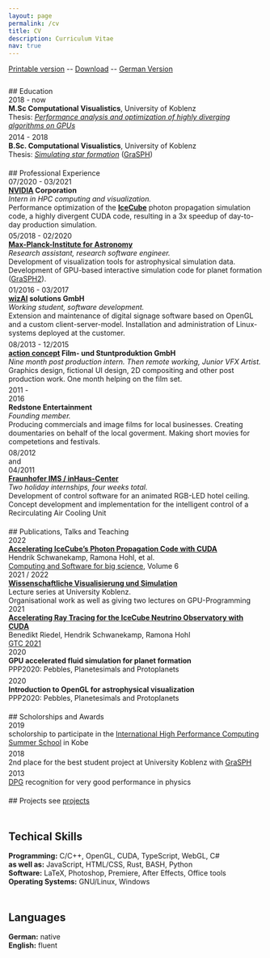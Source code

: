 ```yaml
---
layout: page
permalink: /cv
title: CV
description: Curriculum Vitae
nav: true
---
```


<style>
    .date {
        font-size: 100%;
    }
</style>

<a href="/cv-full">Printable version</a> -- <a href="/assets/pdf/cv-schwanekamp.pdf">Download</a> -- <a href="/assets/pdf/cv-schwanekamp-de.pdf">German Version</a>

<div style="height:10pt"></div>
## Education

<div class="row">
    <div class="col-2 date">
        2018 - now
    </div>
    <div class="col-10">
        <b>M.Sc Computational Visualistics</b>, University of Koblenz<br>
        Thesis: <a href="https://kola.opus.hbz-nrw.de/frontdoor/index/index/docId/2161"><i>Performance analysis and optimization of highly diverging algorithms on GPUs</i></a>
    </div>
</div>

<div style="height: 4pt"></div>
<div class="row">
    <div class="col-2 date">
        2014 - 2018
    </div>
    <div class="col-10">
        <b>B.Sc. Computational Visualistics</b>, University of Koblenz<br>
        Thesis: <a href="https://kola.opus.hbz-nrw.de/frontdoor/index/index/docId/1638"><i>Simulating star formation</i></a> (<a href="/projects/GraSPH/">GraSPH</a>)
    </div>
</div>


<div style="height:15pt"></div>
## Professional Experience

<div class="row">
    <div class="col-3 col-sm-2 date">
        07/2020 - 03/2021
    </div>
    <div class="col-9 col-sm-10">
        <a href="https://www.nvidia.com/"><b>NVIDIA</b></a><b> Corporation</b><br>
        <i>Intern in HPC computing and visualization.</i><br>
        Performance optimization of the <a href="https://icecube.wisc.edu/"><b>IceCube</b></a> photon propagation simulation code, a highly divergent CUDA code, resulting in a 3x speedup of day-to-day production simulation.
    </div>
</div>

<div style="height: 4pt"></div>
<div class="row">
    <div class="col-3 col-sm-2 date">
        05/2018 - 02/2020
    </div>
    <div class="col-9 col-sm-10">
        <a href="http://www.mpia.de/en"><b>Max-Planck-Institute for Astronomy</b></a><br>
        <i>Research assistant, research software engineer.</i> <br>
        Development of visualization tools for astrophysical simulation data. 
        Development of GPU-based interactive simulation code for planet formation (<a href="/projects/GraSPH2">GraSPH2</a>).
    </div>
</div>

<div style="height: 4pt"></div>
<div class="row">
    <div class="col-3 col-sm-2 date">
        01/2016 - 03/2017
    </div>
    <div class="col-9 col-sm-10">
        <a href="https://www.wizai.com/"><b>wizAI</b></a><b> solutions GmbH </b><br>
        <i>Working student, software development.</i> <br>
        Extension and maintenance of digital signage software based on OpenGL and a custom client-server-model.
        Installation and administration of Linux-systems deployed at the customer. 
    </div>
</div>

<div style="height: 4pt"></div>
<div class="row">
    <div class="col-3 col-sm-2 date">
        08/2013 - 12/2015
    </div>
    <div class="col-9 col-sm-10">
        <a href="https://www.actionconcept.com/"><b>action concept</b></a><b> Film- und Stuntproduktion GmbH </b><br>
        <i>Nine month post production intern. Then remote working, Junior VFX Artist.</i> <br>
        Graphics design, fictional UI design, 2D compositing and other post production work. One month helping on the film set.
    </div>
</div>

<div style="height: 4pt"></div>
<div class="row">
    <div class="col-3 col-sm-2 date">
        2011 - <br>2016
    </div>
    <div class="col-9 col-sm-10">
        <b>Redstone Entertainment</b><br> 
        <i>Founding member.</i><br>
        Producing commercials and image films for local businesses. Creating doumentaries on behalf of the local goverment. 
        Making short movies for competetions and festivals. 
    </div>
</div>

<div style="height: 4pt"></div>
<div class="row">
    <div class="col-3 col-sm-2 date">
        08/2012<br>
        and<br>
        04/2011
    </div>
    <div class="col-9 col-sm-10">
        <a href="https://www.inhaus.fraunhofer.de/"><b>Fraunhofer IMS / inHaus-Center</b></a> <br>
        <i>Two holiday internships, four weeks total.</i><br>
        Development of control software for an animated RGB-LED hotel ceiling. 
        Concept development and implementation for the intelligent control of a Recirculating Air Cooling Unit
    </div>
</div>

<div style="height:15pt"></div>
## Publications, Talks and Teaching

<div class="row">
    <div class="col-2 col-sm-1 date">
        2022
    </div>
    <div class="col-10 col-sm-11">
        <a href="https://link.springer.com/article/10.1007/s41781-022-00080-8"><b>Accelerating IceCube’s Photon Propagation Code with CUDA</b></a><br>
        Hendrik Schwanekamp, Ramona Hohl, et al. <br>
        <a href="https://www.springer.com/journal/41781">Computing and Software for big science</a>, Volume 6
    </div>
</div>

<div class="row">
    <div class="col-2 col-sm-1 date">
        2021 / 2022
    </div>
    <div class="col-10 col-sm-11">
        <a href="https://www.uni-koblenz-landau.de/de/koblenz/fb4/icv/agmueller/lehre/ws2022/wivisi"><b>Wissenschaftliche Visualisierung und Simulation</b></a><br>
        Lecture series at University Koblenz.<br>
        Organisational work as well as giving two lectures on GPU-Programming
    </div>
</div>

<div class="row">
    <div class="col-2 col-sm-1 date">
        2021
    </div>
    <div class="col-10 col-sm-11">
        <a href="https://gtc21.event.nvidia.com/media/Accelerating%20Ray%20Tracing%20for%20the%20IceCube%20Neutrino%20Observatory%20with%20CUDA%20%5BS32113%5D/1_nmy716qt"><b>Accelerating Ray Tracing for the IceCube Neutrino Observatory with CUDA</b></a><br>
        Benedikt Riedel, Hendrik Schwanekamp, Ramona Hohl <br>
        <a href="https://www.nvidia.com/en-us/gtc/">GTC 2021</a>
    </div>
</div>

<div class="row">
    <div class="col-2 col-sm-1 date">
        2020
    </div>
    <div class="col-10 col-sm-11">
        <b>GPU accelerated fluid simulation for planet formation</b><br>
        PPP2020: Pebbles, Planetesimals and Protoplanets
    </div>
</div>

<div style="height:4pt"></div>
<div class="row">
    <div class="col-2 col-sm-1 date">
        2020
    </div>
    <div class="col-10 col-sm-11">
        <b>Introduction to OpenGL for astrophysical visualization</b><br>
        PPP2020: Pebbles, Planetesimals and Protoplanets
    </div>
</div>

<div style="height:15pt"></div>
## Scholorships and Awards

<div class="row">
    <div class="col-2 col-sm-1 date">
        2019
    </div>
    <div class="col-10 col-sm-11">
        scholorship to participate in the <a href="http://www.ihpcss.org/">International High Performance Computing Summer School</A> in Kobe
    </div>
</div>

<div style="height: 4pt"></div>
<div class="row">
    <div class="col-2 col-sm-1 date">
        2018
    </div>
    <div class="col-10 col-sm-11">
        2nd place for the best student project at University Koblenz with <a href="/projects/GraSPH/">GraSPH</a> 
    </div>
</div>

<div style="height:4pt"></div>
<div class="row">
    <div class="col-2 col-sm-1 date">
        2013
    </div>
    <div class="col-10 col-sm-11">
        <a href="https://www.dpg-physik.de/?set_language=en">DPG</a> recognition for very good performance in physics
    </div>
</div>

<div style="height:15pt"></div>
## Projects
see <a href="/projects/">projects</a>

<div class="row">
    <div class="col-md-8">
        <div style="height:15pt"></div>
        <h2>Techical Skills</h2>
        <b>Programming:</b> C/C++, OpenGL, CUDA, TypeScript, WebGL, C#<br>
        <b>as well as:</b> JavaScript, HTML/CSS, Rust, BASH, Python<br>  
        <b>Software:</b> LaTeX, Photoshop, Premiere, After Effects, Office tools<br>
        <b>Operating Systems:</b> GNU/Linux, Windows<br>    
    </div>
    <div class="col-md-4">
        <div style="height:15pt"></div>
        <h2>Languages</h2>
        <b>German:</b> native<br>
        <b>English:</b> fluent
    </div>
</div>

